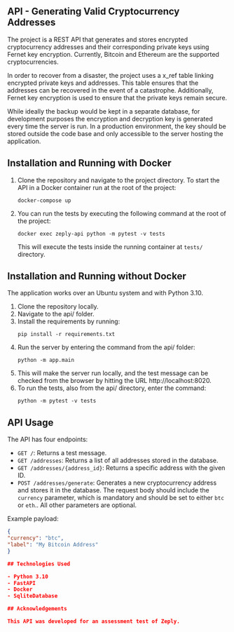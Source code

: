## API - Generating Valid Cryptocurrency Addresses 

The project is a REST API that generates and stores encrypted cryptocurrency addresses and their corresponding private keys using Fernet key encryption. Currently, Bitcoin and Ethereum are the supported cryptocurrencies.

In order to recover from a disaster, the project uses a x_ref table linking encrypted private keys and addresses. This table ensures that the addresses can be recovered in the event of a catastrophe. Additionally, Fernet key encryption is used to ensure that the private keys remain secure.

While ideally the backup would be kept in a separate database, for development purposes the encryption and decryption key is generated every time the server is run. In a production environment, the key should be stored outside the code base and only accessible to the server hosting the application.

## Installation and Running with Docker

1. Clone the repository and navigate to the project directory. To start the API in a Docker container run at the root of the project:
    
    ```
    docker-compose up
    ```

2. You can run the tests by executing the following command at the root of the project:

    ```
    docker exec zeply-api python -m pytest -v tests
    ```

    This will execute the tests inside the running container at `tests/` directory.

## Installation and Running without Docker

The application works over an Ubuntu system and with Python 3.10.

1. Clone the repository locally.
2. Navigate to the api/ folder.
3. Install the requirements by running:
    ```
    pip install -r requirements.txt
    ```
4. Run the server by entering the command from the api/ folder:
    ```
    python -m app.main
    ```
5. This will make the server run locally, and the test message can be checked from the browser by hitting the URL http://localhost:8020.
6. To run the tests, also from the api/ directory, enter the command:
    ```
    python -m pytest -v tests
    ```

## API Usage

The API has four endpoints:

- `GET /`: Returns a test message.
- `GET /addresses`: Returns a list of all addresses stored in the database.
- `GET /addresses/{address_id}`: Returns a specific address with the given ID.
- `POST /addresses/generate`: Generates a new cryptocurrency address and stores it in the database. The request body should include the `currency` parameter, which is mandatory and should be set to either `btc` or `eth`.. All other parameters are optional.

Example payload:

```json
{
"currency": "btc",
"label": "My Bitcoin Address"
}

## Technologies Used

- Python 3.10
- FastAPI
- Docker
- SqliteDatabase

## Acknowledgements

This API was developed for an assessment test of Zeply.
